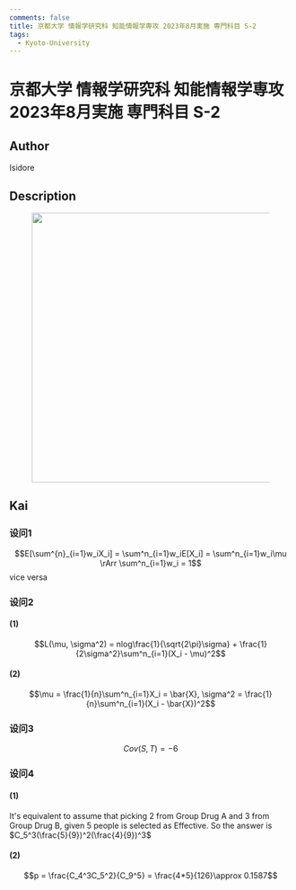```yaml
---
comments: false
title: 京都大学 情報学研究科 知能情報学専攻 2023年8月実施 専門科目 S-2
tags:
  - Kyoto-University
---
```

# 京都大学 情報学研究科 知能情報学専攻 2023年8月実施 専門科目 S-2

## **Author**
Isidore

## **Description**
<figure style="text-align:center;">
  <img src="https://s2.loli.net/2024/06/26/atJ2ghTnPMlXucW.png" width="480"/>
</figure>


## **Kai**
### 设问1
$$E[\sum^{n}_{i=1}w_iX_i] = \sum^n_{i=1}w_iE[X_i] = \sum^n_{i=1}w_i\mu \rArr \sum^n_{i=1}w_i = 1$$
vice versa
### 设问2
#### (1)
$$L(\mu, \sigma^2) = nlog\frac{1}{\sqrt{2\pi}\sigma} + \frac{1}{2\sigma^2}\sum^n_{i=1}(X_i - \mu)^2$$
#### (2)
$$\mu = \frac{1}{n}\sum^n_{i=1}X_i = \bar{X}, \sigma^2 = \frac{1}{n}\sum^n_{i=1}(X_i - \bar{X})^2$$
### 设问3
$$Cov(S,T) = -6$$
### 设问4
#### (1)
It's equivalent to assume that picking 2 from Group Drug A and 3 from Group Drug B, given 5 people is selected as Effective. So the answer is $C_5^3(\frac{5}{9})^2(\frac{4}{9})^3$
#### (2)
$$p = \frac{C_4^3C_5^2}{C_9^5} = \frac{4*5}{126}\approx 0.1587$$